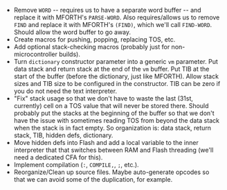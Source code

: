 * Remove `WORD` -- requires us to have a separate word buffer -- and replace it with MFORTH's `PARSE-WORD`.  Also requires/allows us to remove `FIND` and replace it with MFORTH's `(FIND)`, which we'll call `FIND-WORD`.  Should allow the word buffer to go away.
* Create macros for pushing, popping, replacing TOS, etc.
* Add optional stack-checking macros (probably just for non-microcontroller builds).
* Turn `dictionary` constructor parameter into a generic `vm` parameter.  Put data stack and return stack at the end of the `vm` buffer.  Put TIB at the start of the buffer (before the dictionary, just like MFORTH).  Allow stack sizes and TIB size to be configured in the constructor.  TIB can be zero if you do not need the text interpreter.
* "Fix" stack usage so that we don't have to waste the last (31st, currently) cell on a TOS value that will never be stored there.  Should probably put the stacks at the beginning of the buffer so that we don't have the issue with sometimes reading TOS from beyond the data stack when the stack is in fact empty.  So organization is: data stack, return stack, TIB, hidden defs, dictionary.
* Move hidden defs into Flash and add a local variable to the inner interpreter that that switches between RAM and Flash threading (we'll need a dedicated CFA for this).
* Implement compilation (`:`, `COMPILE,`, `;`, etc.).
* Reorganize/Clean up source files.  Maybe auto-generate opcodes so that we can avoid some of the duplication, for example.
